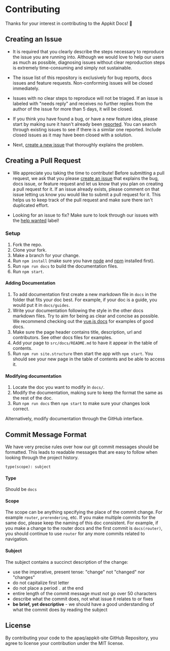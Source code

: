 # Contributing

Thanks for your interest in contributing to the Appkit Docs! :tada:


## Creating an Issue

* It is required that you clearly describe the steps necessary to reproduce the issue you are running into. Although we would love to help our users as much as possible, diagnosing issues without clear reproduction steps is extremely time-consuming and simply not sustainable.

* The issue list of this repository is exclusively for bug reports, docs issues and feature requests. Non-conforming issues will be closed immediately.

* Issues with no clear steps to reproduce will not be triaged. If an issue is labeled with "needs reply" and receives no further replies from the author of the issue for more than 5 days, it will be closed.

* If you think you have found a bug, or have a new feature idea, please start by making sure it hasn't already been [reported](https://github.com/ionic-team/ionic/issues?utf8=%E2%9C%93&q=is%3Aissue). You can search through existing issues to see if there is a similar one reported. Include closed issues as it may have been closed with a solution.

* Next, [create a new issue](https://github.com/apaq/appkit-site/issues/new) that thoroughly explains the problem.

## Creating a Pull Request

* We appreciate you taking the time to contribute! Before submitting a pull request, we ask that you please [create an issue](#creating-an-issue) that explains the bug, docs issue, or feature request and let us know that you plan on creating a pull request for it. If an issue already exists, please comment on that issue letting us know you would like to submit a pull request for it. This helps us to keep track of the pull request and make sure there isn't duplicated effort.

* Looking for an issue to fix? Make sure to look through our issues with the [help wanted](https://github.com/apaq/appkit-site/issues?q=is%3Aopen+is%3Aissue+label%3A%22help+wanted%22) label!

### Setup

1. Fork the repo.
2. Clone your fork.
3. Make a branch for your change.
4. Run `npm install` (make sure you have [node](https://nodejs.org/en/) and [npm](http://blog.npmjs.org/post/85484771375/how-to-install-npm) installed first).
5. Run `npm run docs` to build the documentation files.
6. Run `npm start`.

#### Adding Documentation

1. To add documentation first create a new markdown file in `docs` in the folder that fits your doc best. For example, if your doc is a guide, you would put it in `docs/guides`.
2. Write your documentation following the style in the other docs markdown files. Try to aim for being as clear and concise as possible. We recommend checking out the [vue.js docs](https://vuejs.org/) for examples of good docs.
3. Make sure the page header contains title, description, url and contributors. See other docs files for examples.
4. Add your page to `src/docs/README.md` to have it appear in the table of contents.
5. Run `npm run site.structure` then start the app with `npm start`. You should see your new page in the table of contents and be able to access it.

#### Modifying documentation

1. Locate the doc you want to modify in `docs/`.
2. Modify the documentation, making sure to keep the format the same as the rest of the doc.
3. Run `npm run docs` then `npm start` to make sure your changes look correct.

Alternatively, modify documentation through the GitHub interface.

## Commit Message Format

We have very precise rules over how our git commit messages should be formatted. This leads to readable messages that are easy to follow when looking through the project history.

`type(scope): subject`

#### Type
Should be `docs`

#### Scope
The scope can be anything specifying the place of the commit change. For example `router`, `prerendering`, etc. If you make multiple commits for the same doc, please keep the naming of this doc consistent. For example, if you make a change to the router docs and the first commit is `docs(router)`, you should continue to use `router` for any more commits related to navigation.

#### Subject
The subject contains a succinct description of the change:

* use the imperative, present tense: "change" not "changed" nor "changes"
* do not capitalize first letter
* do not place a period `.` at the end
* entire length of the commit message must not go over 50 characters
* describe what the commit does, not what issue it relates to or fixes
* **be brief, yet descriptive** - we should have a good understanding of what the commit does by reading the subject


## License

By contributing your code to the apaq/appkit-site GitHub Repository, you agree to license your contribution under the MIT license.
